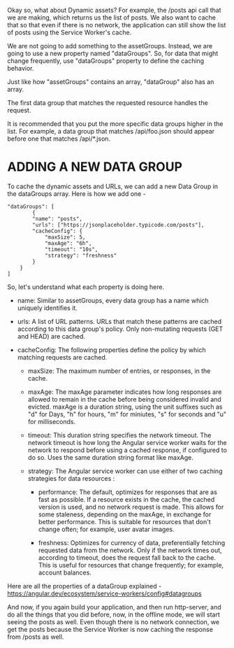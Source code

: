 Okay so, what about Dynamic assets? For example, the /posts api call that we are making, which returns us the list of posts. We also want to cache that so that even if there is no network, the application can still show the list of posts using the Service Worker's cache.

We are not going to add something to the assetGroups. Instead, we are going to use a new property named "dataGroups". So, for data that might change frequently, use "dataGroups" property to define the caching behavior.

Just like how "assetGroups" contains an array, "dataGroup" also has an array.

The first data group that matches the requested resource handles the request.

It is recommended that you put the more specific data groups higher in the list. For example, a data group that matches /api/foo.json should appear before one that matches /api/*.json.

# ADDING A NEW DATA GROUP

To cache the dynamic assets and URLs, we can add a new Data Group in the dataGroups array. Here is how we add one -

    "dataGroups": [
            {
            "name": "posts",
            "urls": ["https://jsonplaceholder.typicode.com/posts"],
            "cacheConfig": {
                "maxSize": 5,
                "maxAge": "6h",
                "timeout": "10s",
                "strategy": "freshness"
            }
        }
    ]

So, let's understand what each property is doing here.


 - name: Similar to assetGroups, every data group has a name which uniquely identifies it.
  
 - urls: A list of URL patterns. URLs that match these patterns are cached according to this data group's policy. Only non-mutating requests (GET and HEAD) are cached.
  
 - cacheConfig: The following properties define the policy by which matching requests are cached.

    - maxSize: The maximum number of entries, or responses, in the cache.
  
    - maxAge: The maxAge parameter indicates how long responses are allowed to remain in the cache before being considered invalid and evicted. maxAge is a duration string, using the unit suffixes such as "d" for Days, "h" for hours, "m" for miniutes, "s" for seconds and "u" for milliseconds.
  
    - timeout: This duration string specifies the network timeout. The network timeout is how long the Angular service worker waits for the network to respond before using a cached response, if configured to do so. Uses the same duration string format like maxAge.
  
    - strategy: The Angular service worker can use either of two caching strategies for data resources : 

        - performance: The default, optimizes for responses that are as fast as possible. If a resource exists in the cache, the cached version is used, and no network request is made. This allows for some staleness, depending on the maxAge, in exchange for better performance. This is suitable for resources that don't change often; for example, user avatar images.
  
        - freshness: Optimizes for currency of data, preferentially fetching requested data from the network. Only if the network times out, according to timeout, does the request fall back to the cache. This is useful for resources that change frequently; for example, account balances.

Here are all the properties of a dataGroup explained - https://angular.dev/ecosystem/service-workers/config#datagroups

And now, if you again build your application, and then run http-server, and do all the things that you did before, now, in the offline mode, we will start seeing the posts as well. Even though there is no network connection, we get the posts because the Service Worker is now caching the response from /posts as well. 
